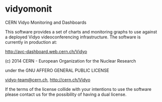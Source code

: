 vidyomonit
==========

CERN Vidyo Monitoring and Dashboards

This software provides a set of charts and monitoring graphs to use against a deployed Vidyo videoconferencing infrastructure.
The software is currently in production at:

http://avc-dashboard.web.cern.ch/Vidyo

(c) 2014 CERN - European Organization for the Nuclear Research

under the GNU AFFERO GENERAL PUBLIC LICENSE

vidyo-team@cern.ch, http://cern.ch/Vidyo

If the terms of the license collide with your intentions to use the software please contact us for the possibility of having a dual license. 
